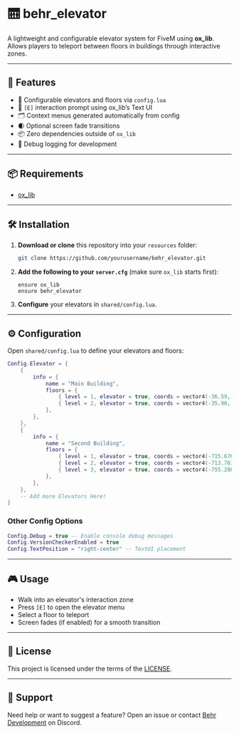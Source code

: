 # 🛗 behr_elevator

A lightweight and configurable elevator system for FiveM using **ox_lib**. Allows players to teleport between floors in buildings through interactive zones.

---

## 🌟 Features

- 🔹 Configurable elevators and floors via `config.lua`
- 🧭 `[E]` interaction prompt using ox_lib’s Text UI
- 🗂 Context menus generated automatically from config
- 🌒 Optional screen fade transitions
- 📦 Zero dependencies outside of `ox_lib`
- 🧪 Debug logging for development

---

## 📦 Requirements

- [ox_lib](https://github.com/overextended/ox_lib)

---

## 🛠️ Installation

1. **Download or clone** this repository into your `resources` folder:

   ```bash
   git clone https://github.com/yourusername/behr_elevator.git
   ```

2. **Add the following to your `server.cfg`** (make sure `ox_lib` starts first):

   ```
   ensure ox_lib
   ensure behr_elevator
   ```

3. **Configure** your elevators in `shared/config.lua`.

---

## ⚙️ Configuration

Open `shared/config.lua` to define your elevators and floors:

```lua
Config.Elevator = {
    {
        info = {
            name = "Main Building",
            floors = {
                { level = 1, elevator = true, coords = vector4(-36.59, -1122.86, 26.35, 188.92) },
                { level = 2, elevator = true, coords = vector4(-35.90, -1119.26, 32.57, 322.49) },
            },
        },
    },
    {
        info = {
            name = "Second Building",
            floors = {
                { level = 1, elevator = true, coords = vector4(-715.6709, 303.8033, 85.3046, 181.4266) },
                { level = 2, elevator = true, coords = vector4(-713.7637, 315.7631, 140.1452, 73.2663) },
                { level = 3, elevator = true, coords = vector4(-755.2869, 334.4506, 230.6366, 271.8299) },
            },
        },
    },
    -- Add more Elevators Here!
}
```

### Other Config Options

```lua
Config.Debug = true -- Enable console debug messages
Config.VersionCheckerEnabled = true
Config.TextPosition = "right-center" -- TextUI placement
```

---

## 🎮 Usage

* Walk into an elevator's interaction zone
* Press `[E]` to open the elevator menu
* Select a floor to teleport
* Screen fades (if enabled) for a smooth transition

---

## 📄 License

This project is licensed under the terms of the [LICENSE](./LICENSE).

---

## 💬 Support

Need help or want to suggest a feature?
Open an issue or contact [Behr Development](https://discord.gg/wA7W5dUMG6) on Discord.